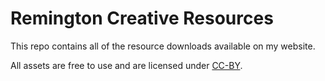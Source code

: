 # Remington Creative Resources
This repo contains all of the resource downloads available on my website.

All assets are free to use and are licensed under [CC-BY](https://creativecommons.org/licenses/by/2.0/).
